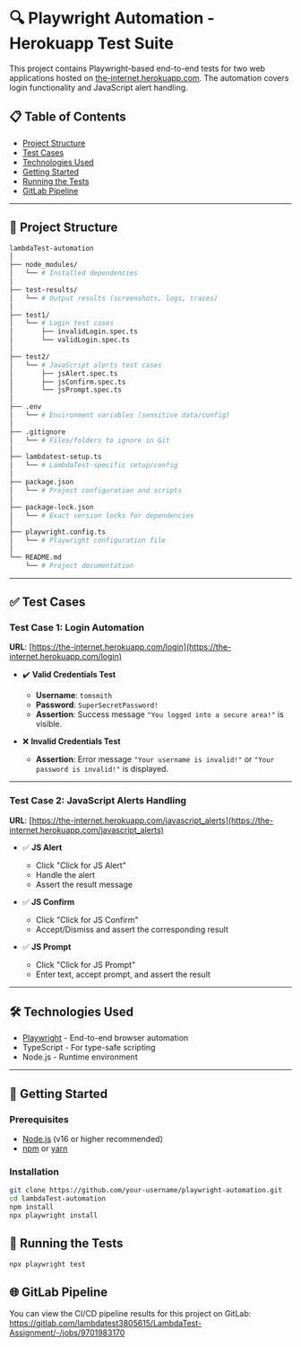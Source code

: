 # 🔍 Playwright Automation - Herokuapp Test Suite

This project contains Playwright-based end-to-end tests for two web applications hosted on [the-internet.herokuapp.com](https://the-internet.herokuapp.com/). The automation covers login functionality and JavaScript alert handling.

## 📋 Table of Contents

- [Project Structure](#file_folder-project-structure)
- [Test Cases](#-test-cases)
- [Technologies Used](#-technologies-used)
- [Getting Started](#rocket-getting-started)
- [Running the Tests](#runner-running-the-tests)
- [GitLab Pipeline](#gitlab-pipeline)

---

## :file_folder: Project Structure
```bash
lambdaTest-automation  
│  
├── node_modules/  
│   └── # Installed dependencies  
│  
├── test-results/  
│   └── # Output results (screenshots, logs, traces)  
│  
├── test1/  
│   └── # Login test cases  
│       ├── invalidLogin.spec.ts  
│       └── validLogin.spec.ts  
│  
├── test2/  
│   └── # JavaScript alerts test cases  
│       ├── jsAlert.spec.ts  
│       ├── jsConfirm.spec.ts  
│       └── jsPrompt.spec.ts  
│  
├── .env  
│   └── # Environment variables (sensitive data/config)  
│  
├── .gitignore  
│   └── # Files/folders to ignore in Git  
│  
├── lambdatest-setup.ts  
│   └── # LambdaTest-specific setup/config  
│  
├── package.json  
│   └── # Project configuration and scripts  
│  
├── package-lock.json  
│   └── # Exact version locks for dependencies  
│  
├── playwright.config.ts  
│   └── # Playwright configuration file  
│  
└── README.md  
    └── # Project documentation
```


---

## ✅ Test Cases

### Test Case 1: Login Automation

**URL**: [https://the-internet.herokuapp.com/login](https://the-internet.herokuapp.com/login)

- ✔️ **Valid Credentials Test**  
  - **Username**: `tomsmith`  
  - **Password**: `SuperSecretPassword!`  
  - **Assertion**: Success message `"You logged into a secure area!"` is visible.

- ❌ **Invalid Credentials Test**  
  - **Assertion**: Error message `"Your username is invalid!"` or `"Your password is invalid!"` is displayed.

---

### Test Case 2: JavaScript Alerts Handling

**URL**: [https://the-internet.herokuapp.com/javascript_alerts](https://the-internet.herokuapp.com/javascript_alerts)

- ✅ **JS Alert**  
  - Click "Click for JS Alert"  
  - Handle the alert  
  - Assert the result message

- ✅ **JS Confirm**  
  - Click "Click for JS Confirm"  
  - Accept/Dismiss and assert the corresponding result

- ✅ **JS Prompt**  
  - Click "Click for JS Prompt"  
  - Enter text, accept prompt, and assert the result

---

## 🛠️ Technologies Used

- [Playwright](https://playwright.dev/) - End-to-end browser automation
- TypeScript - For type-safe scripting
- Node.js - Runtime environment

---

## 🚀 Getting Started

### Prerequisites

- [Node.js](https://nodejs.org/) (v16 or higher recommended)
- [npm](https://www.npmjs.com/) or [yarn](https://yarnpkg.com/)

### Installation

```bash
git clone https://github.com/your-username/playwright-automation.git
cd lambdaTest-automation
npm install
npx playwright install
 ```

## 🏃 Running the Tests
```bash
npx playwright test
```

## 🌐 GitLab Pipeline
You can view the CI/CD pipeline results for this project on GitLab: https://gitlab.com/lambdatest3805615/LambdaTest-Assignment/-/jobs/9701983170


